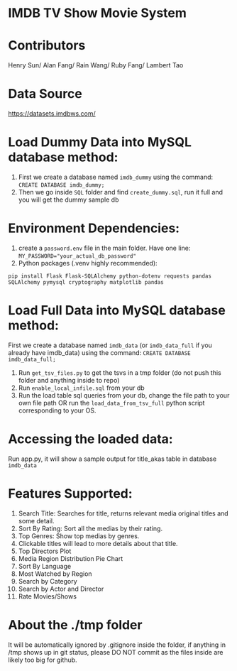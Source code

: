 # IMDB TV Show Movie System

# Contributors

Henry Sun/ 
 Alan Fang/
 Rain Wang/
 Ruby Fang/
 Lambert Tao

# Data Source

https://datasets.imdbws.com/

# Load Dummy Data into MySQL database method:

1. First we create a database named `imdb_dummy` using the command: `CREATE DATABASE imdb_dummy;`
2. Then we go inside `SQL` folder and find `create_dummy.sql`, run it full and you will get the dummy sample db


# Environment Dependencies:

1. create a `password.env` file in the main folder. Have one line: `MY_PASSWORD="your_actual_db_password"`
2. Python packages (.venv highly recommended):

```
pip install Flask Flask-SQLAlchemy python-dotenv requests pandas SQLAlchemy pymysql cryptography matplotlib pandas
```

# Load Full Data into MySQL database method:

First we create a database named `imdb_data` (or `imdb_data_full` if you already have imdb_data) using the command:
`CREATE DATABASE imdb_data_full;`

1. Run `get_tsv_files.py` to get the tsvs in a tmp folder (do not push this folder and anything inside to repo)
2. Run `enable_local_infile.sql` from your db
3. Run the load table sql queries from your db, change the file path to your own file path OR run the `load_data_from_tsv_full` python script corresponding to your OS.


# Accessing the loaded data:

Run app.py, it will show a sample output for title_akas table in database `imdb_data`

# Features Supported:
1. Search Title: Searches for title, returns relevant media original titles and some detail. 
2. Sort By Rating: Sort all the medias by their rating. 
3. Top Genres: Show top medias by genres. 
4. Clickable titles will lead to more details about that title. 
5. Top Directors Plot
6. Media Region Distribution Pie Chart
7. Sort By Language
8. Most Watched by Region
9. Search by Category
10. Search by Actor and Director
11. Rate Movies/Shows

# About the ./tmp folder

It will be automatically ignored by .gitignore inside the folder, if anything in /tmp shows up in git status, please DO NOT commit as the files inside are likely too big for github.
